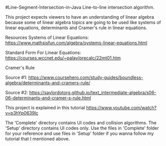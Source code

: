 #Line-Segment-Intersection-in-Java
Line-to-line intersection algorithm.

This project expects viewers to have an understanding of linear algebra because some of linear algebra topics are going to be used like systems of linear equations, determinants and Cramer's rule in linear equations.

Resources
Systems of Linear Equations: https://www.mathsisfun.com/algebra/systems-linear-equations.html

Standard Form For Linear Equations: https://courses.wccnet.edu/~palay/precalc/22mt01.htm

Cramer's Rule

Source #1: https://www.coursehero.com/study-guides/boundless-algebra/determinants-and-cramers-rule/

Source #2: https://saylordotorg.github.io/text_intermediate-algebra/s06-06-determinants-and-cramer-s-rule.html

This project is explained in this tutorial
https://www.youtube.com/watch?v=p3hYp0639lc

The 'Complete' directory contains UI codes and collision algorithms. The 'Setup' directory contains UI codes only. Use the files in 'Complete' folder for your reference and use files in 'Setup' folder if you wanna follow my tutorial that I mentioned above.

